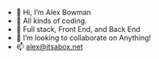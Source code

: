 - 👋 Hi, I’m Alex Bowman
- 👀 All kinds of coding.
- 🌱 Full stack, Front End, and Back End
- 💞️ I’m looking to collaborate on Anything!
- 📫 alex@itsabox.net


